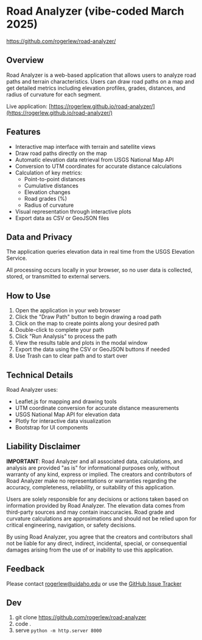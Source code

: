 # Road Analyzer (vibe-coded March 2025)

https://github.com/rogerlew/road-analyzer/

## Overview
Road Analyzer is a web-based application that allows users to analyze road paths and terrain characteristics. Users can draw road paths on a map and get detailed metrics including elevation profiles, grades, distances, and radius of curvature for each segment.

Live application: [https://rogerlew.github.io/road-analyzer/](https://rogerlew.github.io/road-analyzer/)

## Features
- Interactive map interface with terrain and satellite views
- Draw road paths directly on the map
- Automatic elevation data retrieval from USGS National Map API
- Conversion to UTM coordinates for accurate distance calculations
- Calculation of key metrics:
  - Point-to-point distances
  - Cumulative distances
  - Elevation changes
  - Road grades (%)
  - Radius of curvature
- Visual representation through interactive plots
- Export data as CSV or GeoJSON files

## Data and Privacy
The application queries elevation data in real time from the USGS Elevation Service. 

All processing occurs locally in your browser, so no user data is collected, stored, or transmitted to external servers.

## How to Use
1. Open the application in your web browser
2. Click the "Draw Path" button to begin drawing a road path
3. Click on the map to create points along your desired path
4. Double-click to complete your path
5. Click "Run Analysis" to process the path
6. View the results table and plots in the modal window
7. Export the data using the CSV or GeoJSON buttons if needed
8. Use Trash can to clear path and to start over

## Technical Details
Road Analyzer uses:
- Leaflet.js for mapping and drawing tools
- UTM coordinate conversion for accurate distance measurements
- USGS National Map API for elevation data
- Plotly for interactive data visualization
- Bootstrap for UI components

## Liability Disclaimer
**IMPORTANT**: Road Analyzer and all associated data, calculations, and analysis are provided "as is" for informational purposes only, without warranty of any kind, express or implied. The creators and contributors of Road Analyzer make no representations or warranties regarding the accuracy, completeness, reliability, or suitability of this application.

Users are solely responsible for any decisions or actions taken based on information provided by Road Analyzer. The elevation data comes from third-party sources and may contain inaccuracies. Road grade and curvature calculations are approximations and should not be relied upon for critical engineering, navigation, or safety decisions.

By using Road Analyzer, you agree that the creators and contributors shall not be liable for any direct, indirect, incidental, special, or consequential damages arising from the use of or inability to use this application.

## Feedback

Please contact rogerlew@uidaho.edu or use the [GitHub Issue Tracker](https://github.com/rogerlew/road-analyzer/)

## Dev

1. git clone https://github.com/rogerlew/road-analyzer
2. code .
3. serve `python -m http.server 8000`